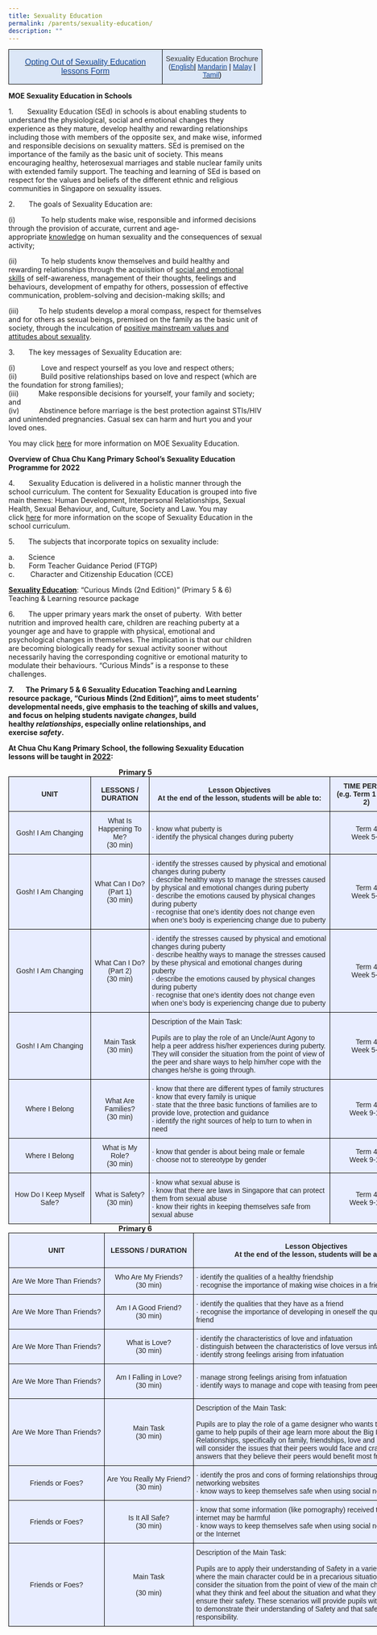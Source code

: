 ```yaml
---
title: Sexuality Education
permalink: /parents/sexuality-education/
description: ""
---
```

<style type="text/css">
.tg  {border-collapse:collapse;border-spacing:0;margin:0px auto;}
.tg td{border-color:black;border-style:solid;border-width:1px;font-family:Arial, sans-serif;font-size:14px;
  overflow:hidden;padding:10px 5px;word-break:normal;}
.tg th{border-color:black;border-style:solid;border-width:1px;font-family:Arial, sans-serif;font-size:14px;
  font-weight:normal;overflow:hidden;padding:10px 5px;word-break:normal;}
.tg .tg-8fzr{background-color:#dce7f7;color:#134693;font-size:100%;text-align:center;vertical-align:middle}
.tg .tg-hblt{background-color:#dce7f7;color:#333;text-align:center;vertical-align:middle}
</style>
<table class="tg">
<tbody>
  <tr>
    <td class="tg-8fzr"><a href="/files/Annex%20A_Opt%20Out%20Form%202022%20(1).pdf" target="_blank" rel="noopener noreferrer"><span style="text-decoration:none;color:#134693">Opting Out of Sexuality Education lessons Form</span></a></td>
    <td class="tg-hblt">Sexuality Education Brochure <br>(<a href="/files/Parent's%20Brochure_English.pdf" target="_blank" rel="noopener noreferrer"><span style="text-decoration:none;color:#134693">English</span></a><span style="color:#000">| </span><a href="/files/Parent's%20Brochure_Chinese.pdf" target="_blank" rel="noopener noreferrer"><span style="text-decoration:none;color:#134693">Mandarin</span></a><span style="color:#000"> | </span><a href="/files/Parent's%20Brochure_Malay.pdf" target="_blank" rel="noopener noreferrer"><span style="text-decoration:none;color:#134693">Malay</span></a><span style="color:#000"> | </span><a href="/files/Parent's%20Brochure_Tamil.pdf" target="_blank" rel="noopener noreferrer"><span style="text-decoration:none;color:#134693">Tamil</span></a><span style="color:#000">)</span></td>
  </tr>
</tbody>
</table>

**MOE Sexuality Education in Schools**

1.       Sexuality Education (SEd) in schools is about enabling students to understand the physiological, social and emotional changes they experience as they mature, develop healthy and rewarding relationships including those with members of the opposite sex, and make wise, informed and responsible decisions on sexuality matters. SEd is premised on the importance of the family as the basic unit of society. This means encouraging healthy, heterosexual marriages and stable nuclear family units with extended family support. The teaching and learning of SEd is based on respect for the values and beliefs of the different ethnic and religious communities in Singapore on sexuality issues.

2.       The goals of Sexuality Education are:

(i)             To help students make wise, responsible and informed decisions through the provision of accurate, current and age-appropriate <u>knowledge</u> on human sexuality and the consequences of sexual activity;

(ii)            To help students know themselves and build healthy and rewarding relationships through the acquisition of <u>social and emotional skills</u> of self-awareness, management of their thoughts, feelings and behaviours, development of empathy for others, possession of effective communication, problem-solving and decision-making skills; and

(iii)          To help students develop a moral compass, respect for themselves and for others as sexual beings, premised on the family as the basic unit of society, through the inculcation of <u>positive mainstream values and attitudes about sexuality</u>.

3.       The key messages of Sexuality Education are:

(i)             Love and respect yourself as you love and respect others;    
(ii)            Build positive relationships based on love and respect (which are the foundation for strong families);   
(iii)          Make responsible decisions for yourself, your family and society; and   
(iv)          Abstinence before marriage is the best protection against STIs/HIV and unintended pregnancies. Casual sex can harm and hurt you and your loved ones.

You may click [here](https://www.moe.gov.sg/education-in-sg/our-programmes/sexuality-education) for more information on MOE Sexuality Education.

**Overview of Chua Chu Kang Primary School’s Sexuality Education Programme for 2022**

4.       Sexuality Education is delivered in a holistic manner through the school curriculum. The content for Sexuality Education is grouped into five main themes: Human Development, Interpersonal Relationships, Sexual Health, Sexual Behaviour, and, Culture, Society and Law. You may click [here](https://www.moe.gov.sg/education-in-sg/our-programmes/sexuality-education/scope-and-teaching-approach#:~:text=The%20MOE%20Sexuality%20Education%20curriculum%20is%20organised%20around,with%20friends%20and%20family%2C%20including%20the%20opposite%20sex.) for more information on the scope of Sexuality Education in the school curriculum.

  

5.       The subjects that incorporate topics on sexuality include:

a.       Science   
b.       Form Teacher Guidance Period (FTGP)   
c.        Character and Citizenship Education (CCE)

**<u>Sexuality Education</u>**: “Curious Minds (2nd Edition)” (Primary 5 & 6) Teaching & Learning resource package

6.       The upper primary years mark the onset of puberty.  With better nutrition and improved health care, children are reaching puberty at a younger age and have to grapple with physical, emotional and psychological changes in themselves. The implication is that our children are becoming biologically ready for sexual activity sooner without necessarily having the corresponding cognitive or emotional maturity to modulate their behaviours. “Curious Minds” is a response to these challenges.

**7.       The Primary 5 & 6 Sexuality Education Teaching and Learning resource package, “Curious Minds (2nd Edition)”, aims to meet students’ developmental needs, give emphasis to the teaching of skills and values, and focus on helping students navigate _changes_, build healthy _relationships_, especially online relationships, and exercise _safety_.**

**At Chua Chu Kang Primary School, the following Sexuality Education lessons will be taught in <u>2022</u>:**

<center><strong>Primary 5</strong></center>

<style type="text/css">
.tg  {border-collapse:collapse;border-spacing:0;margin:0px auto;}
.tg td{border-color:black;border-style:solid;border-width:1px;font-family:Arial, sans-serif;font-size:14px;
  overflow:hidden;padding:10px 5px;word-break:normal;}
.tg th{border-color:black;border-style:solid;border-width:1px;font-family:Arial, sans-serif;font-size:14px;
  font-weight:normal;overflow:hidden;padding:10px 5px;word-break:normal;}
.tg .tg-xwen{background-color:#E8EDFF;color:#222;font-weight:bold;text-align:left;vertical-align:middle}
.tg .tg-1uvx{background-color:#E8EDFF;color:#222;font-weight:bold;text-align:center;vertical-align:middle}
.tg .tg-22b2{background-color:#E8EDFF;color:#222;text-align:center;vertical-align:middle}
.tg .tg-lr6o{background-color:#E8EDFF;color:#222;text-align:left;vertical-align:middle}
</style>
<table class="tg" style="undefined;table-layout: fixed; width: 784px">
<colgroup>
<col style="width: 163px">
<col style="width: 116px">
<col style="width: 360px">
<col style="width: 145px">
</colgroup>
<tbody>
  <tr>
    <td class="tg-1uvx">UNIT</td>
    <td class="tg-1uvx">LESSONS / DURATION</td>
    <td class="tg-1uvx">Lesson Objectives<br>At the end of the lesson, students will be able to:</td>
    <td class="tg-1uvx">TIME PERIOD<br>(e.g. Term 1 Week 2)</td>
  </tr>
  <tr>
    <td class="tg-22b2">Gosh! I Am Changing</td>
    <td class="tg-22b2">What Is Happening To Me?<br>(30 min)</td>
    <td class="tg-lr6o">·       know what puberty is<br>·       identify the physical changes during puberty</td>
    <td class="tg-22b2">Term 4 <br>Week 5-6</td>
  </tr>
  <tr>
    <td class="tg-22b2"><span style="color:#222"> Gosh! I Am Changing</span></td>
    <td class="tg-22b2">What Can I Do? (Part 1)<br> (30 min)</td>
    <td class="tg-lr6o">·       identify the stresses caused by physical and emotional changes during puberty<br>·       describe healthy ways to manage the stresses caused by physical and emotional changes during puberty<br>·       describe the emotions caused by physical changes during puberty<br>·       recognise that one’s identity does not change even when one’s body is experiencing change due to puberty</td>
    <td class="tg-22b2">Term 4 <br>Week 5-6</td>
  </tr>
  <tr>
    <td class="tg-22b2"><span style="color:#222"> Gosh! I Am Changing</span></td>
    <td class="tg-22b2">What Can I Do? (Part 2)<br> (30 min)</td>
    <td class="tg-lr6o">·       identify the stresses caused by physical and emotional changes during puberty<br>·       describe healthy ways to manage the stresses caused by these physical and emotional changes during puberty<br>·       describe the emotions caused by physical changes during puberty<br>·       recognise that one’s identity does not change even when one’s body is experiencing change due to puberty</td>
    <td class="tg-22b2">Term 4 <br>Week 5-6</td>
  </tr>
  <tr>
    <td class="tg-22b2"><span style="color:#222"> Gosh! I Am Changing</span></td>
    <td class="tg-22b2">Main Task<br>(30 min)</td>
    <td class="tg-lr6o">Description of the Main Task:<br><br>Pupils are to play the role of an Uncle/Aunt Agony to help a peer address his/her experiences during puberty. They will consider the situation from the point of view of the peer and share ways to help him/her cope with the changes he/she is going through.</td>
    <td class="tg-22b2">Term 4 <br>Week 5-6</td>
  </tr>
  <tr>
    <td class="tg-22b2">Where I Belong</td>
    <td class="tg-22b2">What Are Families?<br>(30 min)<br></td>
    <td class="tg-lr6o">·       know that there are different types of family structures<br>·       know that every family is unique<br>·       state that the three basic functions of families are to provide love, protection and guidance<br>·       identify the right sources of help to turn to when in need</td>
    <td class="tg-22b2">Term 4 <br>Week 9-10</td>
  </tr>
  <tr>
    <td class="tg-22b2">Where I Belong</td>
    <td class="tg-22b2">What is My Role?<br> (30 min)</td>
    <td class="tg-lr6o">·       know that gender is about being male or female<br>·       choose not to stereotype by gender</td>
    <td class="tg-22b2">Term 4<br>Week 9-10</td>
  </tr>
  <tr>
    <td class="tg-22b2">How Do I Keep Myself Safe?</td>
    <td class="tg-22b2">What is Safety?<br>(30 min)</td>
    <td class="tg-lr6o">·       know what sexual abuse is<br>·       know that there are laws in Singapore that can protect them from sexual abuse<br>·       know their rights in keeping themselves safe from sexual abuse</td>
    <td class="tg-22b2">Term 4<br>Week 9-10</td>
  </tr>
</tbody>
</table>

<center><strong>Primary 6</strong></center>

<style type="text/css">
.tg  {border-collapse:collapse;border-spacing:0;margin:0px auto;}
.tg td{border-color:black;border-style:solid;border-width:1px;font-family:Arial, sans-serif;font-size:14px;
  overflow:hidden;padding:10px 5px;word-break:normal;}
.tg th{border-color:black;border-style:solid;border-width:1px;font-family:Arial, sans-serif;font-size:14px;
  font-weight:normal;overflow:hidden;padding:10px 5px;word-break:normal;}
.tg .tg-1uvx{background-color:#E8EDFF;color:#222;font-weight:bold;text-align:center;vertical-align:middle}
.tg .tg-22b2{background-color:#E8EDFF;color:#222;text-align:center;vertical-align:middle}
.tg .tg-lr6o{background-color:#E8EDFF;color:#222;text-align:left;vertical-align:middle}
</style>
<table class="tg" style="undefined;table-layout: fixed; width: 1001px">
<colgroup>
<col style="width: 190px">
<col style="width: 177px">
<col style="width: 489px">
<col style="width: 145px">
</colgroup>
<tbody>
  <tr>
    <td class="tg-1uvx">UNIT</td>
    <td class="tg-1uvx">LESSONS / DURATION</td>
    <td class="tg-1uvx">Lesson Objectives<br>At the end of the lesson, students will be able to:</td>
    <td class="tg-1uvx">TIME PERIOD<br>(e.g. Term 1 Week 2)</td>
  </tr>
  <tr>
    <td class="tg-22b2">Are We More Than Friends?</td>
    <td class="tg-22b2">Who Are My Friends?<br>(30 min)</td>
    <td class="tg-lr6o">·       identify the qualities of a healthy friendship<br>·       recognise the importance of making wise choices in a friendship</td>
    <td class="tg-22b2">Term 2 <br>Week 5</td>
  </tr>
  <tr>
    <td class="tg-22b2"><span style="color:#222"> Are We More Than Friends?</span></td>
    <td class="tg-22b2">Am I A Good Friend?<br> (30 min)</td>
    <td class="tg-lr6o">·       identify the qualities that they have as a friend<br>·       recognise the importance of developing in oneself the qualities of a good friend</td>
    <td class="tg-22b2">Term 2 <br>Week 5</td>
  </tr>
  <tr>
    <td class="tg-22b2"><span style="color:#222"> Are We More Than Friends?</span></td>
    <td class="tg-22b2">What is Love?<br> (30 min)</td>
    <td class="tg-lr6o">·       identify the characteristics of love and infatuation<br>·       distinguish between the characteristics of love versus infatuation<br>·       identify strong feelings arising from infatuation</td>
    <td class="tg-22b2">Term 2 <br>Week 6</td>
  </tr>
  <tr>
    <td class="tg-22b2"><span style="color:#222"> Are We More Than Friends?</span></td>
    <td class="tg-22b2"> Am I Falling in Love?<br>(30 min)</td>
    <td class="tg-lr6o"><span style="color:#222"> ·</span>       manage strong feelings arising from infatuation<br>·       identify ways to manage and cope with teasing from peers</td>
    <td class="tg-22b2"><span style="color:#222"> Term 2</span><br><br><span style="color:#222">Week 6</span></td>
  </tr>
  <tr>
    <td class="tg-22b2"><span style="color:#222"> Are We More Than Friends?</span></td>
    <td class="tg-22b2">Main Task<br>(30 min)</td>
    <td class="tg-lr6o">Description of the Main Task:<br><br>Pupils are to play the role of a game designer who wants to create a board game to help pupils of their age learn more about the Big Idea of Relationships, specifically on family, friendships, love and infatuation. They will consider the issues that their peers would face and craft questions and answers that they believe their peers would benefit most from knowing.</td>
    <td class="tg-22b2">Term 2 <br>Week 6</td>
  </tr>
  <tr>
    <td class="tg-22b2">Friends or Foes?</td>
    <td class="tg-22b2">Are You Really My Friend?<br>(30 min)<br></td>
    <td class="tg-lr6o">·       identify the pros and cons of forming relationships through social networking websites<br>·       know ways to keep themselves safe when using social networking websites</td>
    <td class="tg-22b2">Term 4 <br>Week 5-10</td>
  </tr>
  <tr>
    <td class="tg-22b2">Friends or Foes?</td>
    <td class="tg-22b2">Is It All Safe?<br> (30 min)</td>
    <td class="tg-lr6o">·       know that some information (like pornography) received through the internet may be harmful<br>·       know ways to keep themselves safe when using social networking websites or the Internet</td>
    <td class="tg-22b2">Term 4 <br>Week 5-10</td>
  </tr>
  <tr>
    <td class="tg-22b2"><span style="color:#222"> Friends or Foes?</span></td>
    <td class="tg-22b2"><span style="color:#222"> Main Task</span><br><br><span style="color:#222">(30 min)</span></td>
    <td class="tg-lr6o"><span style="color:#222">Description of the Main Task:</span><br><br><span style="color:#222">Pupils are to apply their understanding of Safety in a variety of scenarios where the main character could be in a precarious situation. They will consider the situation from the point of view of the main character, discuss what they think and feel about the situation and what they will do or say to ensure their safety. These scenarios will provide pupils with the opportunity to demonstrate their understanding of Safety and that safety is a right and a responsibility.</span></td>
    <td class="tg-22b2"> Term 4 <br>Week 5-10</td>
  </tr>
</tbody>
</table>
